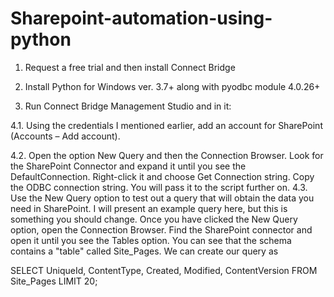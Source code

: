 # Sharepoint-automation-using-python

1. Request a free trial and then install Connect Bridge

2. Install Python for Windows ver. 3.7+ along with pyodbc module 4.0.26+

3. Run Connect Bridge Management Studio and in it:


4.1. Using the credentials I mentioned earlier, add an account for SharePoint (Accounts – Add account).

4.2. Open the option New Query and then the Connection Browser. Look for the SharePoint Connector and expand it until you see the DefaultConnection. Right-click it and choose Get Connection string. Copy the ODBC connection string. You will pass it to the script further on.
4.3. Use the New Query option to test out a query that will obtain the data you need in SharePoint. I will present an example query here, but this is something you should change. Once you have clicked the New Query option, open the Connection Browser. Find the SharePoint connector and open it until you see the Tables option. You can see that the schema contains a "table" called Site_Pages. We can create our query as


SELECT UniqueId, ContentType, Created, Modified, ContentVersion FROM Site_Pages LIMIT 20;
